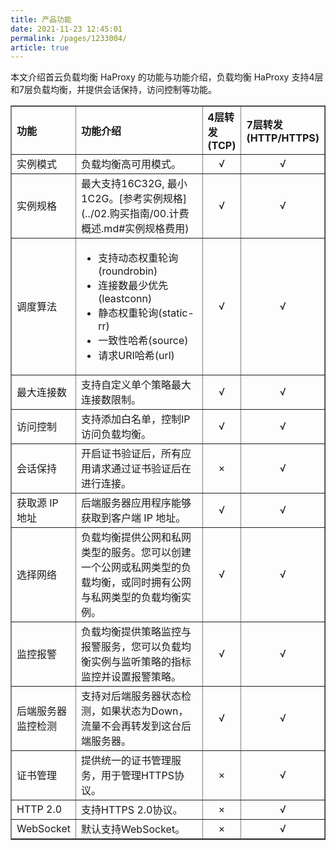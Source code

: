 ```yaml
---
title: 产品功能
date: 2021-11-23 12:45:01
permalink: /pages/1233004/
article: true
---
```


本文介绍首云负载均衡 HaProxy 的功能与功能介绍，负载均衡 HaProxy 支持4层和7层负载均衡，并提供会话保持，访问控制等功能。

<table width="95%" border="1" cellpadding="2" cellspacing="1">
	<thead>
        <tr>
            <th align="left" width="20%">功能</th><th align="left" width="70%">功能介绍</th><th align="left" width="15%">4层转发(TCP)</th><th align="left" width="15%">7层转发(HTTP/HTTPS)</th>
        </tr>
	</thead>
    <tbody>
        <tr>
            <td >实例模式</td><td>负载均衡高可用模式。</td><td  align="center">√</td><td align="center">√</td>
        </tr>
        <tr>
            <td >实例规格</td><td>最大支持16C32G, 最小1C2G。[参考实例规格](../02.购买指南/00.计费概述.md#实例规格费用)</td><td  align="center">√</td><td align="center">√</td>
        </tr>
        <tr>
            <td >调度算法</td>
            <td>
                <ul>
                    <li>支持动态权重轮询(roundrobin)</li>
                    <li>连接数最少优先(leastconn)</li>
                    <li>静态权重轮询(static-rr)</li>
                    <li>一致性哈希(source)</li>
                    <li>请求URI哈希(url)</li>
                </ul>
            </td>
            <td  align="center">√</td><td align="center">√</td>
        </tr>
        <tr>
            <td >最大连接数</td><td>支持自定义单个策略最大连接数限制。</td><td align="center">√</td><td align="center">√</td>
        </tr>
        <tr>
            <td >访问控制</td><td>支持添加白名单，控制IP访问负载均衡。</td><td align="center">√</td><td align="center">√</td>
        </tr>
        <tr>
            <td >会话保持</td><td>开启证书验证后，所有应用请求通过证书验证后在进行连接。</td><td align="center">×</td><td align="center">√</td>
        </tr>
        <tr>
            <td >获取源 IP 地址</td><td>后端服务器应用程序能够获取到客户端 IP 地址。</td><td align="center">√</td><td align="center">√</td>
        </tr>
        <tr>
            <td >选择网络</td><td>负载均衡提供公网和私网类型的服务。您可以创建一个公网或私网类型的负载均衡，或同时拥有公网与私网类型的负载均衡实例。</td><td align="center">√</td><td align="center">√</td>
        </tr>
        <tr>
            <td >监控报警</td><td>负载均衡提供策略监控与报警服务，您可以负载均衡实例与监听策略的指标监控并设置报警策略。</td><td align="center">√</td><td align="center">√</td>
        </tr>
        <tr>
            <td >后端服务器监控检测</td><td>支持对后端服务器状态检测，如果状态为Down，流量不会再转发到这台后端服务器。</td><td align="center">√</td><td align="center">√</td>
        </tr>
        <tr>
            <td >证书管理</td><td>提供统一的证书管理服务，用于管理HTTPS协议。</td><td align="center">×</td><td align="center">√</td>
        </tr>
        <tr>
            <td >HTTP 2.0</td><td>支持HTTPS 2.0协议。</td><td align="center">×</td><td align="center">√</td>
        </tr>
        <tr>
            <td >WebSocket</td><td>默认支持WebSocket。</td><td align="center">×</td><td align="center">√</td>
        </tr>
	</tbody>
</table>
